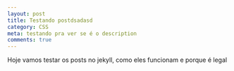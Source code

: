 ```yaml
---
layout: post
title: Testando postdsadasd
category: CSS
meta: testando pra ver se é o description
comments: true
---
```


Hoje vamos testar os posts no jekyll, como eles funcionam e porque é legal
